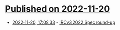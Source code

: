 # [Published on 2022-11-20](index.md)

* [2022-11-20, 17:09:33](https://news.ycombinator.com/item?id=33682835) - [IRCv3 2022 Spec round-up](https://ircv3.net/2022/11/20/spec-round-up)
